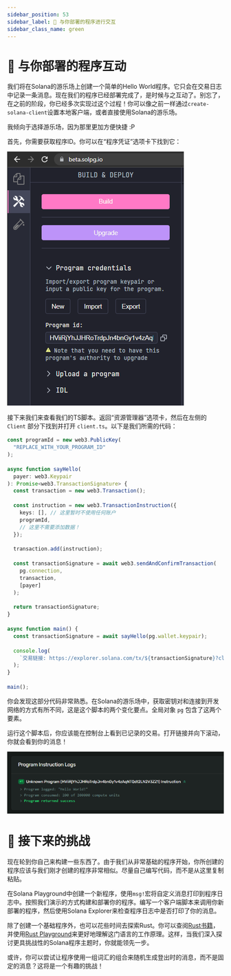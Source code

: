 ```yaml
---
sidebar_position: 53
sidebar_label: 👋 与你部署的程序进行交互
sidebar_class_name: green
---
```


# 👋 与你部署的程序互动

我们将在Solana的游乐场上创建一个简单的Hello World程序。它只会在交易日志中记录一条消息。现在我们的程序已经部署完成了，是时候与之互动了。别忘了，在之前的阶段，你已经多次实现过这个过程！你可以像之前一样通过`create-solana-client`设置本地客户端，或者直接使用Solana的游乐场。

我倾向于选择游乐场，因为那里更加方便快捷 :P

首先，你需要获取程序ID。你可以在“程序凭证”选项卡下找到它：

![](./img/deploy-program.png)

接下来我们来查看我们的TS脚本。返回“资源管理器”选项卡，然后在左侧的 `Client` 部分下找到并打开 `client.ts`。以下是我们所需的代码：

```ts
const programId = new web3.PublicKey(
  "REPLACE_WITH_YOUR_PROGRAM_ID"
);

async function sayHello(
  payer: web3.Keypair
): Promise<web3.TransactionSignature> {
  const transaction = new web3.Transaction();

  const instruction = new web3.TransactionInstruction({
    keys: [], // 这里暂时不使用任何账户
    programId,
    // 这里不需要添加数据！
  });

  transaction.add(instruction);

  const transactionSignature = await web3.sendAndConfirmTransaction(
    pg.connection,
    transaction,
    [payer]
  );

  return transactionSignature;
}

async function main() {
  const transactionSignature = await sayHello(pg.wallet.keypair);

  console.log(
    `交易链接: https://explorer.solana.com/tx/${transactionSignature}?cluster=devnet`
  );
}

main();
```

你会发现这部分代码非常熟悉。在Solana的游乐场中，获取密钥对和连接到开发网络的方式有所不同，这是这个脚本的两个变化要点。全局对象 `pg` 包含了这两个要素。

运行这个脚本后，你应该能在控制台上看到已记录的交易。打开链接并向下滚动，你就会看到你的消息！

![](./img/program-log.png)

# 🚢 接下来的挑战

现在轮到你自己来构建一些东西了。由于我们从非常基础的程序开始，你所创建的程序应该与我们刚才创建的程序非常相似。尽量自己编写代码，而不是从这里复制粘贴。

在Solana Playground中创建一个新程序，使用`msg!`宏将自定义消息打印到程序日志中。按照我们演示的方式构建和部署你的程序。编写一个客户端脚本来调用你新部署的程序，然后使用Solana Explorer来检查程序日志中是否打印了你的消息。

除了创建一个基础程序外，也可以花些时间去探索Rust。你可以查阅[Rust书籍](https://doc.rust-lang.org/book/)，并使用[Rust Playground](https://play.rust-lang.org/)来更好地理解这门语言的工作原理。这样，当我们深入探讨更具挑战性的Solana程序主题时，你就能领先一步。

或许，你可以尝试让程序使用一组词汇的组合来随机生成登出时的消息，而不是固定的消息？这将是一个有趣的挑战！
